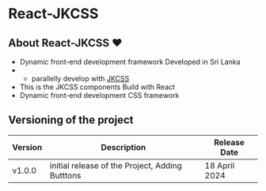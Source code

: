# React-JKCSS

## About React-JKCSS :heart:

- Dynamic front-end development framework Developed in Sri Lanka
- - parallelly develop with [JKCSS](https://github.com/JKCSS-CSS-Framework) 
- This is the JKCSS components Build with React
- Dynamic front-end development CSS framework

## Versioning of the project

| Version | Description | Release Date|
|--------|--------|---------|
| v1.0.0 | initial release of the Project, Adding Butttons | 18 April 2024 |


